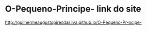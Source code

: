 # O-Pequeno-Principe- link do site
http://guilhermeaugustopiresdasilva.github.io/O-Pequeno-Pr-ncipe-
